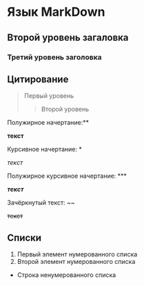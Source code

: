 # Язык MarkDown

## Второй уровень загаловка

### Третий уровень заголовка

## Цитирование

> Первый уровень
>> Второй уровень

Полужирное начертание:**

**текст**

Курсивное начертание: *

*текст*

Полужирное курсивное начертание: ***
 
***текст***

Зачёркнутый текст: ~~

~~текст~~

## Списки
1. Первый элемент нумерованного списка
2. Второй элемент нумерованного списка   

* Строка ненумерованного списка